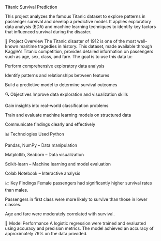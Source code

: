 Titanic Survival Prediction

This project analyzes the famous Titanic dataset to explore patterns in passenger survival and develop a predictive model. It applies exploratory data analysis (EDA) and machine learning techniques to identify key factors that influenced survival during the disaster.

📁 Project Overview
The Titanic disaster of 1912 is one of the most well-known maritime tragedies in history. This dataset, made available through Kaggle's Titanic competition, provides detailed information on passengers such as age, sex, class, and fare. The goal is to use this data to:

Perform comprehensive exploratory data analysis

Identify patterns and relationships between features

Build a predictive model to determine survival outcomes

🔍 Objectives
Improve data exploration and visualization skills

Gain insights into real-world classification problems

Train and evaluate machine learning models on structured data

Communicate findings clearly and effectively

📊 Technologies Used
Python

Pandas, NumPy – Data manipulation

Matplotlib, Seaborn – Data visualization

Scikit-learn – Machine learning and model evaluation

Colab Notebook – Interactive analysis

📈 Key Findings
Female passengers had significantly higher survival rates than males.

Passengers in first class were more likely to survive than those in lower classes.

Age and fare were moderately correlated with survival.

🤖 Model Performance
A logistic regression  were trained and evaluated using accuracy and precision metrics. The  model achieved an accuracy of approximately 79% on the data provided. 


